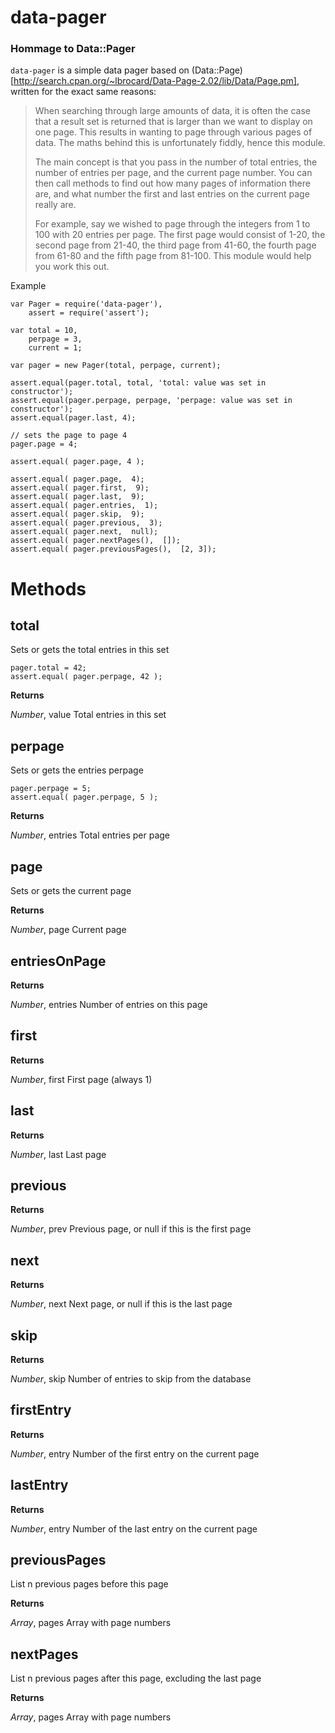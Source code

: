 data-pager
==========
### Hommage to Data::Pager

`data-pager` is a simple data pager based on
(Data::Page)[http://search.cpan.org/~lbrocard/Data-Page-2.02/lib/Data/Page.pm],
written for the exact same reasons:

> When searching through large amounts of data, it is often the case that a result set is returned that is larger than we want to display on one page. This results in wanting to page through various pages of data. The maths behind this is unfortunately fiddly, hence this module.
>
> The main concept is that you pass in the number of total entries, the number of entries per page, and the current page number. You can then call methods to find out how many pages of information there are, and what number the first and last entries on the current page really are.
>
> For example, say we wished to page through the integers from 1 to 100 with 20 entries per page. The first page would consist of 1-20, the second page from 21-40, the third page from 41-60, the fourth page from 61-80 and the fifth page from 81-100. This module would help you work this out.


Example

    var Pager = require('data-pager'),
        assert = require('assert');

    var total = 10,
        perpage = 3,
        current = 1;

    var pager = new Pager(total, perpage, current);

    assert.equal(pager.total, total, 'total: value was set in constructor');
    assert.equal(pager.perpage, perpage, 'perpage: value was set in constructor');
    assert.equal(pager.last, 4);

    // sets the page to page 4
    pager.page = 4;

    assert.equal( pager.page, 4 );

    assert.equal( pager.page,  4);
    assert.equal( pager.first,  9);
    assert.equal( pager.last,  9);
    assert.equal( pager.entries,  1);
    assert.equal( pager.skip,  9);
    assert.equal( pager.previous,  3);
    assert.equal( pager.next,  null);
    assert.equal( pager.nextPages(),  []);
    assert.equal( pager.previousPages(),  [2, 3]);


Methods
=======

total
-------
Sets or gets the total entries in this set

    pager.total = 42;
    assert.equal( pager.perpage, 42 );


**Returns**

*Number*,  value Total entries in this set

perpage
---------
Sets or gets the entries perpage

    pager.perpage = 5;
    assert.equal( pager.perpage, 5 );

**Returns**

*Number*,  entries Total entries per page

page
------
Sets or gets the current page

**Returns**

*Number*,  page Current page

entriesOnPage
---------------
**Returns**

*Number*,  entries Number of entries on this page

first
-------
**Returns**

*Number*,  first First page (always 1)

last
------
**Returns**

*Number*,  last Last page

previous
----------
**Returns**

*Number*,  prev Previous page, or null if this is the first page

next
------
**Returns**

*Number*,  next Next page, or null if this is the last page

skip
------
**Returns**

*Number*,  skip Number of entries to skip from the database

firstEntry
------------
**Returns**

*Number*,  entry Number of the first entry on the current page

lastEntry
-----------
**Returns**

*Number*,  entry Number of the last entry on the current page

previousPages
---------------
List n previous pages before this page

**Returns**

*Array*,  pages Array with page numbers

nextPages
-----------
List n previous pages after this page, excluding the last page

**Returns**

*Array*,  pages Array with page numbers

